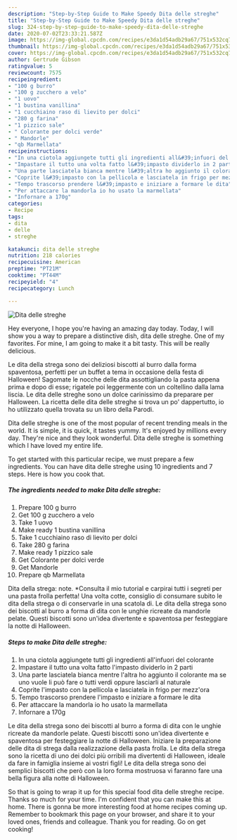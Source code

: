 ```yaml
---
description: "Step-by-Step Guide to Make Speedy Dita delle streghe"
title: "Step-by-Step Guide to Make Speedy Dita delle streghe"
slug: 324-step-by-step-guide-to-make-speedy-dita-delle-streghe
date: 2020-07-02T23:33:21.587Z
image: https://img-global.cpcdn.com/recipes/e3da1d54adb29a67/751x532cq70/dita-delle-streghe-recipe-main-photo.jpg
thumbnail: https://img-global.cpcdn.com/recipes/e3da1d54adb29a67/751x532cq70/dita-delle-streghe-recipe-main-photo.jpg
cover: https://img-global.cpcdn.com/recipes/e3da1d54adb29a67/751x532cq70/dita-delle-streghe-recipe-main-photo.jpg
author: Gertrude Gibson
ratingvalue: 5
reviewcount: 7575
recipeingredient:
- "100 g burro"
- "100 g zucchero a velo"
- "1 uovo"
- "1 bustina vanillina"
- "1 cucchiaino raso di lievito per dolci"
- "280 g farina"
- "1 pizzico sale"
- " Colorante per dolci verde"
- " Mandorle"
- "qb Marmellata"
recipeinstructions:
- "In una ciotola aggiungete tutti gli ingredienti all&#39;infuori del colorante"
- "Impastare il tutto una volta fatto l&#39;impasto dividerlo in 2 parti"
- "Una parte lasciatela bianca mentre l&#39;altra ho aggiunto il colorante ma se uno vuole li può fare o tutti verdi oppure lasciarli al naturale"
- "Coprite l&#39;impasto con la pellicola e lasciatela in frigo per mezz&#39;ora"
- "Tempo trascorso prendere l&#39;impasto e iniziare a formare le dita"
- "Per attaccare la mandorla io ho usato la marmellata"
- "Infornare a 170g"
categories:
- Recipe
tags:
- dita
- delle
- streghe

katakunci: dita delle streghe 
nutrition: 218 calories
recipecuisine: American
preptime: "PT21M"
cooktime: "PT44M"
recipeyield: "4"
recipecategory: Lunch

---
```



![Dita delle streghe](https://img-global.cpcdn.com/recipes/e3da1d54adb29a67/751x532cq70/dita-delle-streghe-recipe-main-photo.jpg)

Hey everyone, I hope you're having an amazing day today. Today, I will show you a way to prepare a distinctive dish, dita delle streghe. One of my favorites. For mine, I am going to make it a bit tasty. This will be really delicious.

Le dita della strega sono dei deliziosi biscotti al burro dalla forma spaventosa, perfetti per un buffet a tema in occasione della festa di Halloween! Sagomate le nocche delle dita assottigliando la pasta appena prima e dopo di esse; rigatele poi leggermente con un coltellino dalla lama liscia. Le dita delle streghe sono un dolce carinissimo da preparare per Halloween. La ricetta delle dita delle streghe si trova un po&#39; dappertutto, io ho utilizzato quella trovata su un libro della Parodi.

Dita delle streghe is one of the most popular of recent trending meals in the world. It is simple, it is quick, it tastes yummy. It's enjoyed by millions every day. They're nice and they look wonderful. Dita delle streghe is something which I have loved my entire life.


To get started with this particular recipe, we must prepare a few ingredients. You can have dita delle streghe using 10 ingredients and 7 steps. Here is how you cook that.

<!--inarticleads1-->

##### The ingredients needed to make Dita delle streghe:

1. Prepare 100 g burro
1. Get 100 g zucchero a velo
1. Take 1 uovo
1. Make ready 1 bustina vanillina
1. Take 1 cucchiaino raso di lievito per dolci
1. Take 280 g farina
1. Make ready 1 pizzico sale
1. Get  Colorante per dolci verde
1. Get  Mandorle
1. Prepare qb Marmellata


Dita della strega: note. *Consulta il mio tutorial e carpirai tutti i segreti per una pasta frolla perfetta! Una volta cotte, consiglio di consumare subito le dita della strega o di conservarle in una scatola di. Le dita della strega sono dei biscotti al burro a forma di dita con le unghie ricreate da mandorle pelate. Questi biscotti sono un&#39;idea divertente e spaventosa per festeggiare la notte di Halloween. 

<!--inarticleads2-->

##### Steps to make Dita delle streghe:

1. In una ciotola aggiungete tutti gli ingredienti all&#39;infuori del colorante
1. Impastare il tutto una volta fatto l&#39;impasto dividerlo in 2 parti
1. Una parte lasciatela bianca mentre l&#39;altra ho aggiunto il colorante ma se uno vuole li può fare o tutti verdi oppure lasciarli al naturale
1. Coprite l&#39;impasto con la pellicola e lasciatela in frigo per mezz&#39;ora
1. Tempo trascorso prendere l&#39;impasto e iniziare a formare le dita
1. Per attaccare la mandorla io ho usato la marmellata
1. Infornare a 170g


Le dita della strega sono dei biscotti al burro a forma di dita con le unghie ricreate da mandorle pelate. Questi biscotti sono un&#39;idea divertente e spaventosa per festeggiare la notte di Halloween. Iniziare la preparazione delle dita di strega dalla realizzazione della pasta frolla. Le dita della strega sono la ricetta di uno dei dolci più orribili ma divertenti di Halloween, ideale da fare in famiglia insieme ai vostri figli! Le dita della strega sono dei semplici biscotti che però con la loro forma mostruosa vi faranno fare una bella figura alla notte di Halloween. 

So that is going to wrap it up for this special food dita delle streghe recipe. Thanks so much for your time. I'm confident that you can make this at home. There is gonna be more interesting food at home recipes coming up. Remember to bookmark this page on your browser, and share it to your loved ones, friends and colleague. Thank you for reading. Go on get cooking!
